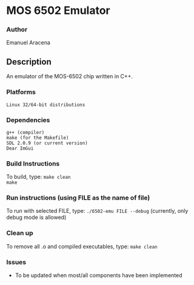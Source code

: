 
# MOS 6502 Emulator

### Author
Emanuel Aracena

## Description
An emulator of the MOS-6502 chip written in C++.
	
### Platforms
	Linux 32/64-bit distributions
		
### Dependencies
	g++ (compiler)
	make (for the Makefile)
	SDL 2.0.9 (or current version)
	Dear ImGui

### Build Instructions
To build, type:
	`make clean`	
	`make`

### Run instructions (using FILE as the name of file)
To run with selected FILE, type:
	`./6502-emu FILE --debug`     (currently, only debug mode is allowed)

### Clean up
To remove all .o and compiled executables, type:
	`make clean`

### Issues
* To be updated when most/all components have been implemented 
